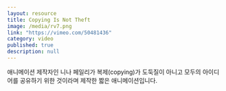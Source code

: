 ```yaml
---
layout: resource
title: Copying Is Not Theft
image: /media/rv7.png
link: "https://vimeo.com/50481436"
category: video
published: true
description: null
---
```




애니메이션 제작자인 니나 페일리가 복제(copying)가 도둑질이 아니고 모두의 아이디어를 공유하기 위한 것이라며 제작한 짧은 애니메이션입니다.
